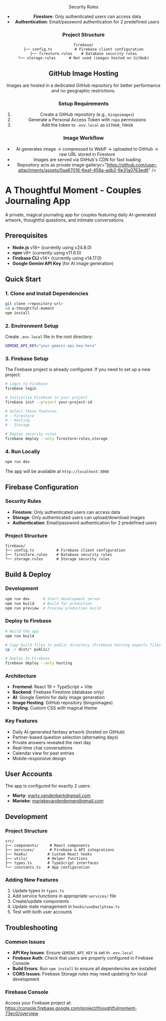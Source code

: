 <div align="center">
<img width="1200### Environment Setup
Create `.env.local` file in the root directory:
```bash
GEMINI_API_KEY="your-gemini-api-key-here"
GITHUB_TOKEN="your-github-personal-access-token"
GITHUB_OWNER="partymarty2645"
GITHUB_REPO="bingoimages"
GITHUB_BRANCH="main"
GITHUB_IMAGES_PATH="images"
```ght="475" alt## Firebase Configuration

### Security Rules
- **Firestore**: Only authenticated users can access data
- **Authentication**: Email/password authentication for 2 predefined users

### Project Structure
```
firebase/
├── config.ts          # Firebase client configuration
├── firestore.rules    # Database security rules
└── storage.rules      # Not used (images hosted on GitHub)
```

## GitHub Image Hosting

Images are hosted in a dedicated GitHub repository for better performance and no geographic restrictions.

### Setup Requirements
1. Create a GitHub repository (e.g., `bingoimages`)
2. Generate a Personal Access Token with `repo` permissions
3. Add the token to `.env.local` as `GITHUB_TOKEN`

### Image Workflow
- AI generates image → compressed to WebP → uploaded to GitHub → raw URL stored in Firestore
- Images are served via GitHub's CDN for fast loading
- Repository acts as private image galleryc="https://github.com/user-attachments/assets/0aa67016-6eaf-458a-adb2-6e31a0763ed6" />
</div>

# A Thoughtful Moment - Couples Journaling App

A private, magical journaling app for couples featuring daily AI-generated artwork, thoughtful questions, and intimate conversations.

## Prerequisites

- **Node.js** v18+ (currently using v24.8.0)
- **npm** v9+ (currently using v11.6.0)
- **Firebase CLI** v14+ (currently using v14.17.0)
- **Google Gemini API Key** (for AI image generation)

## Quick Start

### 1. Clone and Install Dependencies
```bash
git clone <repository-url>
cd a-thoughtful-moment
npm install
```

### 2. Environment Setup
Create `.env.local` file in the root directory:
```bash
GEMINI_API_KEY="your-gemini-api-key-here"
```

### 3. Firebase Setup
The Firebase project is already configured. If you need to set up a new project:

```bash
# Login to Firebase
firebase login

# Initialize Firebase in your project
firebase init --project your-project-id

# Select these features:
# - Firestore
# - Hosting
# - Storage

# Deploy security rules
firebase deploy --only firestore:rules,storage
```

### 4. Run Locally
```bash
npm run dev
```
The app will be available at `http://localhost:3000`

## Firebase Configuration

### Security Rules
- **Firestore**: Only authenticated users can access data
- **Storage**: Only authenticated users can upload/download images
- **Authentication**: Email/password authentication for 2 predefined users

### Project Structure
```
firebase/
├── config.ts          # Firebase client configuration
├── firestore.rules    # Database security rules
└── storage.rules      # Storage security rules
```

## Build & Deploy

### Development
```bash
npm run dev      # Start development server
npm run build    # Build for production
npm run preview  # Preview production build
```

### Deploy to Firebase
```bash
# Build the app
npm run build

# Copy build files to public directory (Firebase hosting expects files in public/)
cp -r dist/* public/

# Deploy to Firebase
firebase deploy --only hosting
```

### Architecture
- **Frontend**: React 19 + TypeScript + Vite
- **Backend**: Firebase Firestore (database only)
- **AI**: Google Gemini for daily image generation
- **Image Hosting**: GitHub repository (bingoimages)
- **Styling**: Custom CSS with magical theme

### Key Features
- Daily AI-generated fantasy artwork (hosted on GitHub)
- Partner-based question selection (alternating days)
- Private answers revealed the next day
- Real-time chat conversations
- Calendar view for past entries
- Mobile-responsive design

## User Accounts

The app is configured for exactly 2 users:
- **Marty**: marty.vandenberk@gmail.com
- **Marieke**: mariekevanderdennen@gmail.com

## Development

### Project Structure
```
src/
├── components/     # React components
├── services/       # Firebase & API integrations
├── hooks/         # Custom React hooks
├── utils/         # Helper functions
├── types.ts       # TypeScript interfaces
└── constants.ts   # App configuration
```

### Adding New Features
1. Update types in `types.ts`
2. Add service functions in appropriate `services/` file
3. Create/update components
4. Update state management in `hooks/useDailyView.ts`
5. Test with both user accounts

## Troubleshooting

### Common Issues
- **API Key Issues**: Ensure `GEMINI_API_KEY` is set in `.env.local`
- **Firebase Auth**: Check that users are properly configured in Firebase Console
- **Build Errors**: Run `npm install` to ensure all dependencies are installed
- **CORS Issues**: Firebase Storage rules may need updating for local development

### Firebase Console
Access your Firebase project at: https://console.firebase.google.com/project/thoughtfulmoment-73ec0/overview
